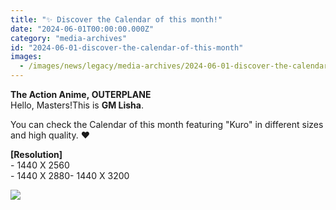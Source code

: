 ```yaml
---
title: "✨ Discover the Calendar of this month!"
date: "2024-06-01T00:00:00.000Z"
category: "media-archives"
id: "2024-06-01-discover-the-calendar-of-this-month"
images:
  - /images/news/legacy/media-archives/2024-06-01-discover-the-calendar-of-this-month/38c4858a4acf4598a0fdad1d5a6a7789_002.webp
---
```


**The Action Anime, OUTERPLANE**  
Hello, Masters!This is **GM Lisha**.  
  
You can check the Calendar of this month featuring "Kuro" in different sizes and high quality. ❤

**\[Resolution\]**  
\- 1440 X 2560  
\- 1440 X 2880- 1440 X 3200

![](/images/news/legacy/media-archives/2024-06-01-discover-the-calendar-of-this-month/38c4858a4acf4598a0fdad1d5a6a7789_002.webp)
